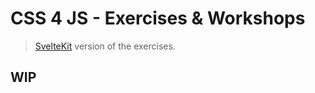 # CSS 4 JS - Exercises & Workshops

> [SvelteKit](https://kit.svelte.dev/) version of the exercises.

## WIP